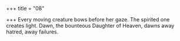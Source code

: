 +++
title = "08"

+++
Every moving creature bows before her gaze. The spirited one  
creates light. Dawn, the bounteous Daughter of Heaven, dawns away hatred, away  failures.  